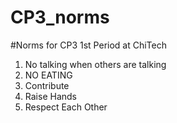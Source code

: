 CP3_norms
=========

#Norms for CP3 1st Period at ChiTech 
1. No talking when others are talking
2. NO EATING
3. Contribute
4. Raise Hands
5. Respect Each Other
